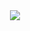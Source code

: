 <div align="center">
	<img src="https://user-images.githubusercontent.com/98347928/191397829-ab347d41-741f-44d8-aabe-012ed4052daf.svg">
</div> 

